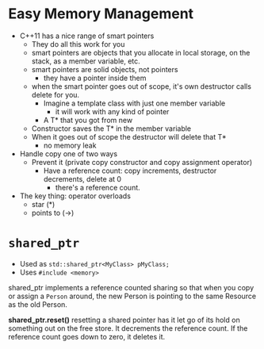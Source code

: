 # Easy Memory Management

- C++11 has a nice range of smart pointers
  - They do all this work for you
  - smart pointers are objects that you
  allocate in local storage, on the stack,
	as a member variable, etc.
  - smart pointers are solid objects, not pointers
    - they have a pointer inside them
  - when the smart pointer goes out of scope,
  it's own destructor calls delete for you.
	- Imagine a template class with just one
    member variable
		- it will work with any kind of pointer
    - A T* that you got from new
  - Constructor saves the T* in the member variable
  - When it goes out of scope the destructor will
  delete that T*
	- no memory leak
 - Handle copy one of two ways
   - Prevent it (private copy constructor and copy 
   assignment operator)
	 - Have a reference count: copy increments,
   destructor decrements, delete at 0
		- there's a reference count.
 - The key thing: operator overloads  
   - star (*)
   - points to (->)
     

# `shared_ptr`

- Used as `std::shared_ptr<MyClass> pMyClass;`
- Uses `#include <memory>`

shared_ptr implements a reference counted
sharing so that when you copy or assign
a `Person` around, the new Person is pointing
to the same Resource as the old Person.

**shared_ptr.reset()**
resetting a shared pointer has it let go of
its hold on something out on the free store.
It decrements the reference count. If 
the reference count goes down to zero, it
deletes it.










  
